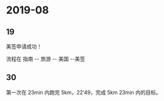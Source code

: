 # 2019-08

## 19

美签申请成功！

流程在 指南 -- 旅游 -- 美国 --美签

## 30

第一次在 23min 内跑完 5km，22'49，完成 5km 23min 内的目标。
